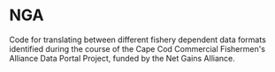 # NGA
Code for translating between different fishery dependent data formats identified during the course of the Cape Cod Commercial Fishermen's Alliance Data Portal Project, funded by the Net Gains Alliance.
